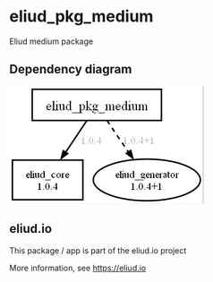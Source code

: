 # eliud_pkg_medium

Eliud medium package

## Dependency diagram

![Dependency diagram](https://github.com/eliudio/eliud_pkg_medium/blob/main/depends.jpg)

## eliud.io

This package / app is part of the eliud.io project

More information, see https://eliud.io

